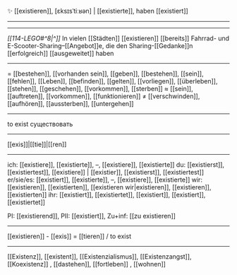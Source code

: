 ✨ [[existieren]], [ɛksɪsˈtiːʁən] | [[existierte]], haben [[existiert]]

---
---

*[[114-LEGO#^8|^]]* In vielen [[Städten]] [[existieren]] [[bereits]] Fahrrad- und E-Scooter-Sharing–[[Angebot]]e, die den Sharing-[[Gedanke]]n [[erfolgreich]] [[ausgeweitet]] haben




----
= [[bestehen]], [[vorhanden sein]], [[geben]], [[bestehen]], [[sein]], [[fehlen]], [[Leben]], [[befinden]], [[gelten]], [[vorliegen]], [[überleben]], [[stehen]], [[geschehen]], [[vorkommen]], [[sterben]]
≈ [[sein]], [[auftreten]], [[vorkommen]], [[funktionieren]]
≠ [[verschwinden]], [[aufhören]], [[aussterben]], [[untergehen]]

---

to exist
существовать

---

[[exis]]|[[tie]]|[[ren]]

---

ich: [[existiere]], [[existierte]], –, [[existiere]], [[existierte]]
du: [[existierst]], [[existiertest]], [[existiere]] | [[existier]], [[existierst]], [[existiertest]]
er/sie/es: [[existiert]], [[existierte]], –, [[existiere]], [[existierte]]
wir: [[existieren]], [[existierten]], [[existieren wir|existieren]], [[existieren]], [[existierten]]
ihr: [[existiert]], [[existiertet]], [[existiert]], [[existiert]], [[existiertet]]

PI: [[existierend]], PII: [[existiert]], Zu+inf: [[zu existieren]]

---

[[existieren]] - [[exis]] = [[tieren]] / to exist

---

[[Existenz]], [[existent]], [[Existenzialismus]], [[Existenzangst]], [[Koexistenz]]
, [[dastehen]], [[fortleben]]
, [[wohnen]]